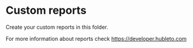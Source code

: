 # Custom reports

Create your custom reports in this folder.

For more information about reports check https://developer.hubleto.com
